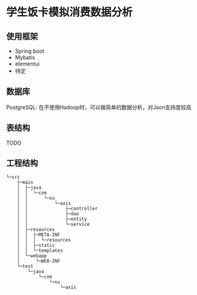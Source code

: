 # 学生饭卡模拟消费数据分析

## 使用框架
- Spring boot
- Mybatis
- elementui
- 待定

## 数据库
PostgreSQL: 在不使用Hadoop时，可以做简单的数据分析，对Json支持度较高

## 表结构
TODO

## 工程结构
```
└─src
    ├─main
    │  ├─java
    │  │  └─com
    │  │      └─xu
    │  │          └─axis
    │  │              ├─controller
    │  │              ├─dao
    │  │              ├─entity
    │  │              └─service
    │  ├─resources
    │  │  ├─META-INF
    │  │  │  └─resources
    │  │  ├─static
    │  │  └─templates
    │  └─webapp
    │      └─WEB-INF
    └─test
        └─java
            └─com
                └─xu
                    └─axis
```